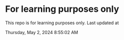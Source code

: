 # For learning purposes only
This repo is for learning purposes only.
Last updated at

Thursday, May 2, 2024 8:55:02 AM

